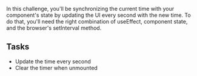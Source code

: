 In this challenge, you'll be synchronizing the current time with your component's state by updating the UI every second with the new time. To do that, you'll need the right combination of useEffect, component state, and the browser's setInterval method.

## Tasks

- Update the time every second
- Clear the timer when unmounted
